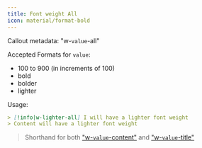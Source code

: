 ```yaml
---
title: Font weight All
icon: material/format-bold
---
```


Callout metadata: "w-`value`-all"

Accepted Formats for `value`:

- 100 to 900 (in increments of 100)
- bold
- bolder
- lighter

Usage:

```md
> [!info|w-lighter-all] I will have a lighter font weight 
> Content will have a lighter font weight
```

> Shorthand for both ["w-`value`-content"](../content-styling/page-14.md)
> and ["w-`value`-title"](../title-styling/page-24.md)

